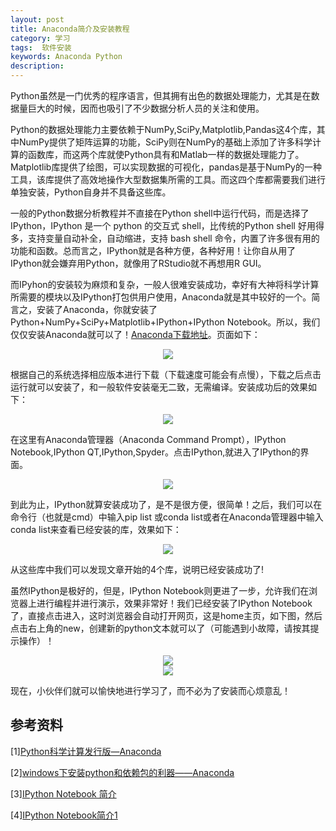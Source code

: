 ```yaml
---
layout: post
title: Anaconda简介及安装教程
category: 学习
tags:  软件安装
keywords: Anaconda Python
description: 
---
```

Python虽然是一门优秀的程序语言，但其拥有出色的数据处理能力，尤其是在数据量巨大的时候，因而也吸引了不少数据分析人员的关注和使用。

Python的数据处理能力主要依赖于NumPy,SciPy,Matplotlib,Pandas这4个库，其中NumPy提供了矩阵运算的功能，SciPy则在NumPy的基础上添加了许多科学计算的函数库，而这两个库就使Python具有和Matlab一样的数据处理能力了。Matplotlib库提供了绘图，可以实现数据的可视化，pandas是基于NumPy的一种工具，该库提供了高效地操作大型数据集所需的工具。而这四个库都需要我们进行单独安装，Python自身并不具备这些库。

一般的Python数据分析教程并不直接在Python shell中运行代码，而是选择了IPython，IPython 是一个 python 的交互式 shell，比传统的Python shell 好用得多，支持变量自动补全，自动缩进，支持 bash shell 命令，内置了许多很有用的功能和函数。总而言之，IPython就是各种方便，各种好用！让你自从用了IPython就会嫌弃用Python，就像用了RStudio就不再想用R GUI。

而IPyhon的安装较为麻烦和复杂，一般人很难安装成功，幸好有大神将科学计算所需要的模块以及IPython打包供用户使用，Anaconda就是其中较好的一个。简言之，安装了Anaconda，你就安装了Python+NumPy+SciPy+Matplotlib+IPython+IPython Notebook。所以，我们仅仅安装Anaconda就可以了！[Anaconda下载地址](http://continuum.io/downloads)。页面如下：

<div align="center"><img src="http://7xo51k.com1.z0.glb.clouddn.com/anacondaAnaconda%E4%B8%8B%E8%BD%BD%E7%95%8C%E9%9D%A2.jpg-wx"  ></div>

根据自己的系统选择相应版本进行下载（下载速度可能会有点慢），下载之后点击运行就可以安装了，和一般软件安装毫无二致，无需编译。安装成功后的效果如下：

<div align="center"><img src="http://7xo51k.com1.z0.glb.clouddn.com/anaconda%E5%AE%89%E8%A3%85%E5%90%8E%E7%9A%84%E7%95%8C%E9%9D%A2.png-wx"  ></div>

在这里有Anaconda管理器（Anaconda Command Prompt），IPython Notebook,IPython QT,IPython,Spyder。点击IPython,就进入了IPython的界面。

<div align="center"><img src="http://7xo51k.com1.z0.glb.clouddn.com/anacondaIPython%E7%95%8C%E9%9D%A2.png-wx"  ></div>

到此为止，IPython就算安装成功了，是不是很方便，很简单！之后，我们可以在命令行（也就是cmd）中输入pip list 或conda list或者在Anaconda管理器中输入conda list来查看已经安装的库，效果如下：

<div align="center"><img src="http://7xo51k.com1.z0.glb.clouddn.com/anacondacmd%20Anaconda.png-wx"  ></div>

从这些库中我们可以发现文章开始的4个库，说明已经安装成功了!

虽然IPython是极好的，但是，IPython Notebook则更进了一步，允许我们在浏览器上进行编程并进行演示，效果非常好！我们已经安装了IPython Notebook了，直接点击进入，这时浏览器会自动打开网页，这是home主页，如下图，然后点击右上角的new，创建新的python文本就可以了（可能遇到小故障，请按其提示操作）！

<div align="center"><img src="http://7xo51k.com1.z0.glb.clouddn.com/anacondaIPNBHome.jpg-wx"  ></div>

<div align="center"><img src="http://7xo51k.com1.z0.glb.clouddn.com/anacondaIPNB.jpg-wx" ></div>


现在，小伙伴们就可以愉快地进行学习了，而不必为了安装而心烦意乱！

## **参考资料**

[1][Python科学计算发行版—Anaconda ](http://seisman.info/anaconda-scientific-python-distribution.html)

[2][windows下安装python和依赖包的利器——Anaconda](http://www.th7.cn/system/win/201502/93336.shtml)

[3][IPython Notebook 简介](http://my.oschina.net/lionets/blog/274760)

[4][IPython Notebook简介1](http://hyry.dip.jp/tech/slice/slice.html/35)





